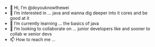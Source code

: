 - 👋 Hi, I’m @doyouknowthewei
- 👀 I’m interested in ...
java and wanna dig deeper into it cores and be good at it 
- 🌱 I’m currently learning ...
the basics of java 
- 💞️ I’m looking to collaborate on ...
junior developers like and sooner to collab w senior devs
- 📫 How to reach me ...

<!---
doyouknowthewei/doyouknowthewei is a ✨ special ✨ repository because its `README.md` (this file) appears on your GitHub profile.
You can click the Preview link to take a look at your changes.
--->
